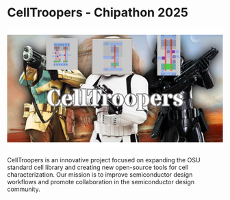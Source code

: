 # CellTroopers - Chipathon 2025

![Propose](Chipathon%20Propose.png)

CellTroopers is an innovative project focused on expanding the OSU standard cell library and creating new open-source tools for cell characterization. Our mission is to improve semiconductor design workflows and promote collaboration in the semiconductor design community.


